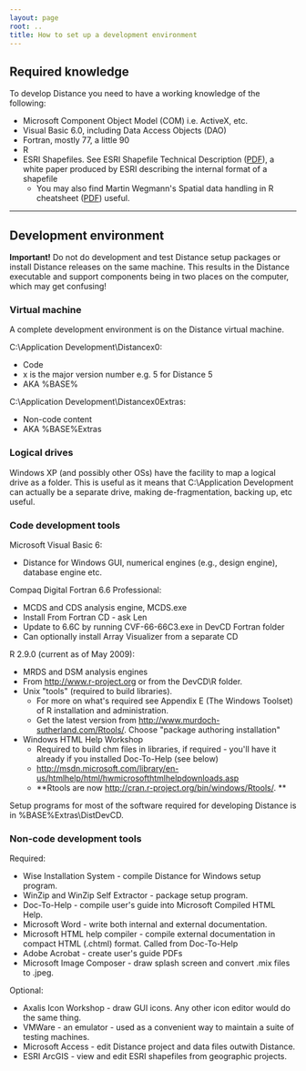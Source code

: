 ```yaml
---
layout: page
root: ..
title: How to set up a development environment
---
```


## Required knowledge

To develop Distance you need to have a working knowledge of the following:

* Microsoft Component Object Model (COM) i.e. ActiveX, etc.
* Visual Basic 6.0, including Data Access Objects (DAO)
* Fortran, mostly 77, a little 90
* R
* ESRI Shapefiles. See ESRI Shapefile Technical Description ([PDF](http://distancesampling.org/downloads/shapefile.pdf)), a white paper produced by ESRI describing the internal format of a shapefile
  - You may also find  Martin Wegmann's Spatial data handling in R cheatsheet ([PDF](https://github.com/wegmann/RSdocs/blob/master/Cheatsheet/AniMove_refcard.pdf?raw=true)) useful.

---

## Development environment

**Important!** Do not do development and test Distance setup packages or install Distance releases on the same machine. This results in the Distance executable and support components being in two places on the computer, which may get confusing!

### Virtual machine

A complete development environment is on the Distance virtual machine.

C:\Application Development\Distancex0:

* Code
* x is the major version number e.g. 5 for Distance 5
* AKA %BASE%

C:\Application Development\Distancex0Extras:

* Non-code content
* AKA %BASE%Extras

### Logical drives

Windows XP (and possibly other OSs) have the facility to map a logical drive as a folder. This is useful as it means that C:\Application Development can actually be a separate drive, making de-fragmentation, backing up, etc useful. 

### Code development tools

Microsoft Visual Basic 6:

* Distance for Windows GUI, numerical engines (e.g., design engine), database engine etc.

Compaq Digital Fortran 6.6 Professional:

* MCDS and CDS analysis engine, MCDS.exe
* Install From Fortran CD - ask Len
* Update to 6.6C by running CVF-66-66C3.exe in DevCD Fortran folder
* Can optionally install Array Visualizer from a separate CD

R 2.9.0 (current as of May 2009):

* MRDS and DSM analysis engines
* From http://www.r-project.org or from the DevCD\R folder.
* Unix "tools" (required to build libraries). 
  - For more on what's required see Appendix E (The Windows Toolset) of R installation and administration.
  - Get the latest version from http://www.murdoch-sutherland.com/Rtools/. Choose "package authoring installation"
* Windows HTML Help Workshop
  - Required to build chm files in libraries, if required - you'll have it already if you installed Doc-To-Help (see below)
  - http://msdn.microsoft.com/library/en-us/htmlhelp/html/hwmicrosofthtmlhelpdownloads.asp
  - **Rtools are now http://cran.r-project.org/bin/windows/Rtools/. **

Setup programs for most of the software required for developing Distance is in %BASE%Extras\DistDevCD.

### Non-code development tools

Required:

* Wise Installation System - compile Distance for Windows setup program.
* WinZip and WinZip Self Extractor - package setup program.
* Doc-To-Help - compile user's guide into Microsoft Compiled HTML Help.
* Microsoft Word - write both internal and external documentation.
* Microsoft HTML help compiler - compile external documentation in compact HTML (.chtml) format. Called from Doc-To-Help
* Adobe Acrobat - create user's guide PDFs
* Microsoft Image Composer - draw splash screen and convert .mix files to .jpeg.

Optional:

* Axalis Icon Workshop - draw  GUI icons. Any other icon editor would do the same thing.
* VMWare - an emulator - used as a convenient way to maintain a suite of testing machines.
* Microsoft Access - edit Distance project and data files outwith Distance.
* ESRI ArcGIS - view and edit ESRI shapefiles from geographic projects.
